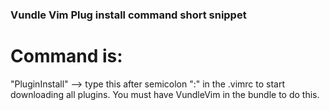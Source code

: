 ### Vundle Vim Plug install command short snippet

# Command is:

"PluginInstall" --> type this after semicolon ":" in the .vimrc to start downloading all plugins. You must have VundleVim in the bundle to do this.
